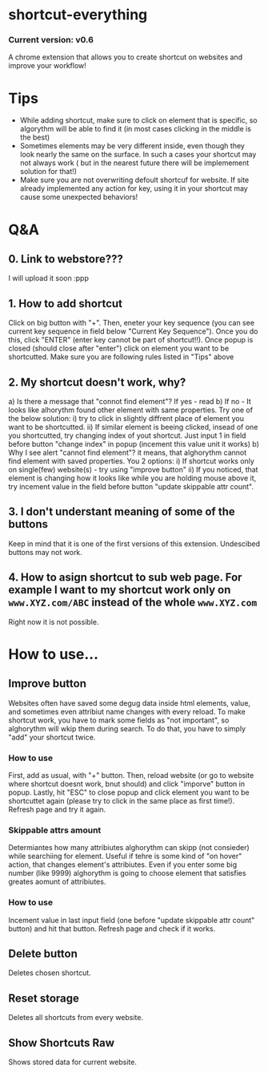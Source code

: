 # shortcut-everything
### Current version: v0.6
A chrome extension that allows you to create shortcut on websites and improve your workflow!


# Tips
 - While adding shortcut, make sure to click on element that is specific, so algorythm will be able to find it (in most cases clicking in the middle is the best)
 - Sometimes elements may be very different inside, even though they look nearly the same on the surface. In such a cases your shortcut may not always work ( but in the nearest future there will be implemement solution for that!)
 - Make sure you are not overwriting defoult shortcuf for website. If site already implemented any action for key, using it in your shortcut may cause some unexpected behaviors!


# Q&A
## 0. Link to webstore???
 I will upload it soon :ppp
## 1. How to add shortcut
  Click on big button with "+". Then, eneter your key sequence (you can see current key sequence in field below "Current Key Sequence"). Once you do this, click "ENTER" (enter key cannot be part of shortcut!!). Once popup is closed (should close after "enter") click on element you want to be shortcutted. Make sure you are following rules listed in "Tips" above
## 2. My shortcut doesn't work, why?
  a) Is there a message that "connot find element"?
    If yes - read b)
    If no - It looks like alhorythm found other element with same properties. Try one of the below solution:
        i) try to click in slightly diffrent place of element you want to be shortcutted. 
        ii) If similar element is beeing clicked, insead of one you shortcutted, try changing index of yout shortcut. Just input 1 in field before button "change index" in popup (incement this value unit it works)
  b)  Why I see alert "cannot find element"?
    it means, that alghorythm cannot find element with saved properties. You 2 options:
        i) If shortcut works only on single(few) website(s) - try using "improve button"
        ii) If you noticed, that element is changing how it looks like while you are holding mouse above it, try incement value in the field before button "update skippable attr count". 
## 3. I don't understant meaning of some of the buttons
  Keep in mind that it is one of the first versions of this extension. Undescibed buttons may not work.
## 4. How to asign shortcut to sub web page. For example I want to my shortcut work only on ```www.XYZ.com/ABC``` instead of the whole ```www.XYZ.com```
Right now it is not possible. 

        
        
# How to use...
## Improve button
Websites often have saved some degug data inside html elements, value, and sometimes even attribiut name changes with every reload. To make shortcut work, you have to mark some fields as "not important", so alghorythm will wkip them during search. To do that, you have to simply "add" your shortcut twice. 

### How to use
First, add as usual, with "+" button. Then, reload website (or go to website where shortcut doesnt work, bnut should) and click "imporve" button in popup. Lastly, hit "ESC" to close popup and click element you want to be shortcuttet again (please try to click in the same place as first time!). Refresh page and try it again. 


### Skippable attrs amount
Determiantes how many attribiutes alghorythm can skipp (not consieder) while searchiing for element. Useful if tehre is some kind of "on hover" action, that changes element's attribiutes. Even if you enter some big number (like  9999) alghorythm is going to choose element that satisfies greates aomunt of attribiutes.

### How to use
Incement value in last input field (one before "update skippable attr count" button) and hit that button. Refresh page and check if it works. 

## Delete button
Deletes chosen shortcut. 

## Reset storage
Deletes all shortcuts from every website.

## Show Shortcuts Raw
Shows stored data for current website.
